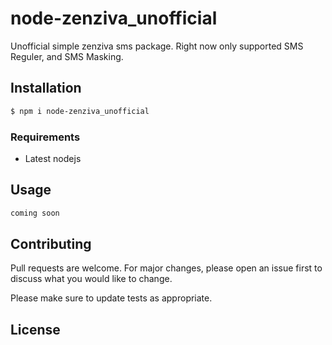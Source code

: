 # node-zenziva_unofficial

Unofficial simple zenziva sms package. Right now only supported SMS Reguler, and SMS Masking.
## Installation
```bash
$ npm i node-zenziva_unofficial
```
### Requirements
* Latest nodejs
## Usage
```js
coming soon

```
## Contributing
Pull requests are welcome. For major changes, please open an issue first to discuss what you would like to change.

Please make sure to update tests as appropriate.

## License
